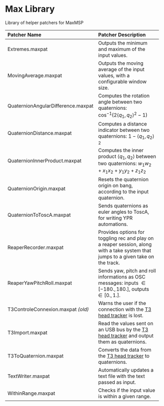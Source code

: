 # Max Library

 Library of helper patchers for MaxMSP

|  Patcher Name | Patcher Description  |
| :------------ | :------------ |
| Extremes.maxpat  | Outputs the minimum and maximum of the input values.  |
| MovingAverage.maxpat  |  Outputs the moving average of the input values, with a configurable window size. |
| QuaternionAngularDifference.maxpat   | Computes the rotation angle between two quaternions: $\cos^{-1}(2\left \langle  q_1,q_2 \right \rangle^2 - 1)$|
|  QuaternionDistance.maxpat  | Computes a distance indicator between two quaternions:  $1 - \left \langle q_1,q_2 \right \rangle ^2$  |
|  QuaternionInnerProduct.maxpat  | Computes the inner product $\left \langle  q_1,q_2 \right \rangle$ between two quaternions: $w_1w_2 + x_1x_2 + y_1y_2 + z_1z_2$  |
|  QuaternionOrigin.maxpat  |  Resets the quaternion origin on bang, according to the input quaternion. |
|  QuaternionToToscA.maxpat  |  Sends quaternions as euler angles to ToscA, for writing YPR automations. |
|  ReaperRecorder.maxpat|  Provides options for toggling rec and play on a reaper session, along with a take system that jumps to a given take on the track.  |
|  ReaperYawPitchRoll.maxpat |  Sends yaw, pitch and roll informations as OSC messages: inputs $\in[-180.,180.]$, outputs $\in[0.,1.]$. |
|  T3ControleConnexion.maxpat *(old)* |  Warns the user if the connection with the [T3 head tracker](http://feichter-audio.com/produits/diffusion/t3/ "T3 head tracker") is lost.  |
|  T3Import.maxpat   | Read the values sent on an USB bus by the [T3 head tracker](http://feichter-audio.com/produits/diffusion/t3/ "T3 head tracker") and output them as quaternions. |
|  T3ToQuaternion.maxpat  |  Converts the data from the [T3 head tracker](http://feichter-audio.com/produits/diffusion/t3/ "T3 head tracker") to quaternions. |
|  TextWriter.maxpat  |  Automatically updates a text file with the text passed as input. |
|  WithinRange.maxpat  |  Checks if the input value is within a given range. |
